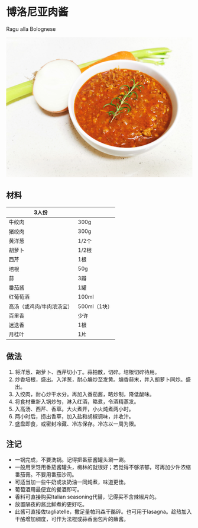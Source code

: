  

# 博洛尼亚肉酱

Ragu alla Bolognese

![博洛尼亚肉酱](Images/博洛尼亚肉酱.jpg)



## 材料

| 3人份                     |              |
| ------------------------- | ------------ |
| 牛绞肉                    | 300g         |
| 猪绞肉                    | 300g         |
| 黄洋葱                    | 1/2个        |
| 胡萝卜                    | 1/2根        |
| 西芹                      | 1根          |
| 培根                      | 50g          |
| 蒜                        | 3瓣          |
| 番茄酱                    | 1罐          |
| 红葡萄酒                  | 100ml        |
| 高汤（或鸡肉/牛肉浓汤宝） | 500ml（1块） |
| 百里香                    | 少许         |
| 迷迭香                    | 1根          |
| 月桂叶                    | 1片          |



## 做法

1. 将洋葱、胡萝卜、西芹切小丁。蒜拍散，切碎。培根切碎待用。
2. 炒香培根，盛出。入洋葱，耐心煸炒至发黄。煸香蒜末，并入胡萝卜同炒。盛出。
3. 入绞肉，耐心炒干水分。再加入番茄酱，略炒制，降低酸味。
4. 将食材重新入锅炒匀，淋入红酒，略煮，令酒精蒸发。
5. 入高汤、西芹、香草。大火煮开，小火炖煮两小时。
6. 两小时后，捞出香草，加入盐和胡椒调味，并收汁。
7. 盛盘即食，或密封冷藏、冷冻保存。冷冻以一周为限。



## 注记

- 一锅完成，不要洗锅。记得把番茄酱罐头涮一涮。
- 一般用烹饪用番茄酱罐头，梅林的就很好；若觉得不够浓郁，可再加少许浓缩番茄膏。不要用番茄沙司。
- 可适当加一些牛奶或淡奶油一同炖煮，味道更佳。
- 葡萄酒用最便宜的餐酒即可。
- 香料可直接购买Italian seasoning代替，记得买不含辣椒片的。
- 放置隔夜的酱比鲜煮的更好吃。
- 此酱可直接佐tagliatelle，撒足量帕玛森干酪碎。也可用于lasagna。趁热加入干酪增加稠度，可作为法棍或蒜香面包片的蘸酱。
